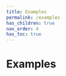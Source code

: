 ```yaml
---
title: Examples
permalink: /examples
has_children: true
nav_order: 4
has_toc: true
---
```


# Examples
